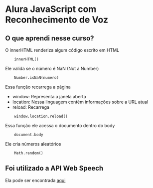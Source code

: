 # Alura JavaScript com Reconhecimento de Voz

## O que aprendi nesse curso?

O innerHTML renderiza algum código escrito em HTML
``` 
    innerHTML()
```

Ele valida se o número é NaN (Not a Number)
```
    Number.isNaN(numero)
```

Essa função recarrega a página
 - window: Representa a janela aberta
 - location: Nessa linguagem contém informações sobre a URL atual
 - reload: Recarrega

```
    window.location.reload()
```

Essa função ele acessa o documento dentro do body 

```
    document.body
```

Ele cria números aleatórios

```
    Math.random()
```

## Foi utilizado a API Web Speech

Ela pode ser encontrada [aqui](https://developer.mozilla.org/en-US/docs/Web/API/Web_Speech_API/Using_the_Web_Speech_API)